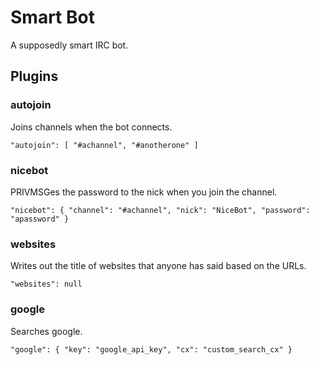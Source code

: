 # Smart Bot

A supposedly smart IRC bot.

## Plugins

### autojoin

Joins channels when the bot connects.

	"autojoin": [ "#achannel", "#anotherone" ]

### nicebot

PRIVMSGes the password to the nick when you join the channel.

	"nicebot": { "channel": "#achannel", "nick": "NiceBot", "password": "apassword" }

### websites

Writes out the title of websites that anyone has said based on the URLs.

	"websites": null

### google

Searches google.

	"google": { "key": "google_api_key", "cx": "custom_search_cx" }
